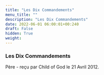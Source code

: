 ```yaml
---
title: "Les Dix Commandements"
menu_title: ""
description: "Les Dix Commandements"
date: 2022-06-01 06:00:01+00:240
draft: False
hidden: True
weight:
---
```

### Les Dix Commandements

Père - reçu par Child of God le 21 Avril 2012.



